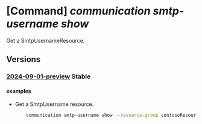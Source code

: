 # [Command] _communication smtp-username show_

Get a SmtpUsernameResource.

## Versions

### [2024-09-01-preview](/Resources/mgmt-plane/L3N1YnNjcmlwdGlvbnMve30vcmVzb3VyY2Vncm91cHMve30vcHJvdmlkZXJzL21pY3Jvc29mdC5jb21tdW5pY2F0aW9uL2NvbW11bmljYXRpb25zZXJ2aWNlcy97fS9zbXRwdXNlcm5hbWVzL3t9/2024-09-01-preview.xml) **Stable**

<!-- mgmt-plane /subscriptions/{}/resourcegroups/{}/providers/microsoft.communication/communicationservices/{}/smtpusernames/{} 2024-09-01-preview -->

#### examples

- Get a SmtpUsername resource.
    ```bash
        communication smtp-username show --resource-group contosoResourceGroup --comm-service-name contosoACSService --smtp-username smtpusername
    ```

